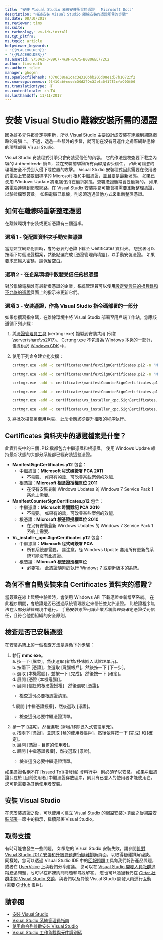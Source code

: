 ```yaml
---
title: "安裝 Visual Studio 離線安裝所需的憑證 | Microsoft Docs"
description: "描述安裝 Visual Studio 離線安裝的憑證所需的步驟"
ms.date: 08/30/2017
ms.reviewer: tims
ms.suite: 
ms.technology: vs-ide-install
ms.tgt_pltfrm: 
ms.topic: article
helpviewer_keywords:
- '{{PLACEHOLDER}}'
- '{{PLACEHOLDER}}'
ms.assetid: 9750A3F3-89C7-4A8F-BA75-B0B06BD772C2
author: timsneath
ms.author: tglee
manager: ghogen
ms.openlocfilehash: 4370638ae1cac3e310bbb206d08e1d57b10722f2
ms.sourcegitcommit: 26419ab0cccdc30d279c32d6a841758cfa903806
ms.translationtype: HT
ms.contentlocale: zh-TW
ms.lasthandoff: 11/11/2017
---
```

# <a name="install-certificates-required-for-visual-studio-offline-installation"></a>安裝 Visual Studio 離線安裝所需的憑證

因為許多元件都會定期更新，所以 Visual Studio 主要設計成安裝在連線到網際網路的電腦上。 不過，透過一些額外的步驟，就可能在沒有可運作之網際網路連線的環境部署 Visual Studio。

Visual Studio 安裝程式引擎只會安裝受信任的內容。 它的作法是檢查要下載之內容的 Authenticode 簽章，並在安裝前驗證所有內容是否受信任。 如此可讓您的環境安全不受到入侵下載位置的攻擊。 Visual Studio 安裝程式因此需要在使用者的電腦上安裝數個標準的 Microsoft 根和中繼憑證，並且要是最新狀態。 如果已使用 Windows Update 將電腦保持在最新狀態，簽署憑證通常會是最新的。 如果將電腦連線到網際網路，在 Visual Studio 安裝期間可能會視需要重新整理憑證，以驗證檔案簽章。 如果電腦已離線，則必須透過其他方式來重新整理憑證。

## <a name="how-to-refresh-certificates-when-offline"></a>如何在離線時重新整理憑證

在離線環境中安裝或更新憑證有三個選項。

### <a name="option-1---manually-install-certificates-from-a-layout-folder"></a>選項 1 - 從配置資料夾手動安裝憑證

當您建立網路配置時，會將必要的憑證下載至 Certificates 資料夾。 您接著可以按兩下每個憑證檔案，然後點選完成 [憑證管理員精靈]，以手動安裝憑證。 如果要求您輸入密碼，請保留空白。

### <a name="option-2---distribute-trusted-root-certificates-in-an-enterprise-environment"></a>選項 2 - 在企業環境中散發受信任的根憑證

對於離線電腦沒有最新根憑證的企業，系統管理員可以使用[設定受信任的根目錄和不允許的憑證](https://technet.microsoft.com/library/dn265983.aspx)頁面上的指示來更新它們。

### <a name="option-3---install-certificates-as-part-of-a-scripted-deployment-of-visual-studio"></a>選項 3 - 安裝憑證，作為 Visual Studio 指令碼部署的一部分

如果您撰寫指令碼，在離線環境中將 Visual Studio 部署至用戶端工作站，您應該遵循下列步驟：

1. 將[憑證管理員工具](https://msdn.microsoft.com/library/e78byta0.aspx) (certmgr.exe) 複製到安裝共用 (例如 \\server\share\vs2017)。 Certmgr.exe 不包含為 Windows 本身的一部分，但提供於 [Windows SDK](https://developer.microsoft.com/windows/downloads/windows-10-sdk) 中。

2. 使用下列命令建立批次檔：

   ```cmd
   certmgr.exe -add -c certificates\manifestSignCertificates.p12 -n "Microsoft Code Signing PCA 2011" -s -r LocalMachine CA

   certmgr.exe -add -c certificates\manifestSignCertificates.p12 -n "Microsoft Root Certificate Authority" -s -r LocalMachine root

   certmgr.exe -add -c certificates\manifestCounterSignCertificates.p12 -n "Microsoft Time-Stamp PCA 2010" -s -r LocalMachine CA

   certmgr.exe -add -c certificates\manifestCounterSignCertificates.p12 -n "Microsoft Root Certificate Authority" -s -r LocalMachine root

   certmgr.exe -add -c certificates\vs_installer_opc.SignCertificates.p12 -n "Microsoft Code Signing PCA" -s -r LocalMachine CA

   certmgr.exe -add -c certificates\vs_installer_opc.SignCertificates.p12 -n "Microsoft Root Certificate Authority" -s -r LocalMachine root
   ```

3. 將批次檔部署至用戶端。 此命令應該從提升權限的程序執行。

## <a name="what-are-the-certificates-files-in-the-certificates-folder"></a>Certificates 資料夾中的憑證檔案是什麼？

此資料夾中的三個 .P12 檔都包含中繼憑證和根憑證。 使用 Windows Update 維持最新狀態的大部分系統都已經安裝這些憑證。

* **ManifestSignCertificates.p12** 包含：
    * 中繼憑證：**Microsoft 程式碼簽署 PCA 2011**
        * 不需要。 如果有的話，可改善某些案例的效能。
    * 根憑證：**Microsoft 根憑證授權單位 2011**
        * 在沒有安裝最新 Windows Updates 的 Windows 7 Service Pack 1 系統上需要。
* **ManifestCounterSignCertificates.p12** 包含：
    * 中繼憑證：**Microsoft 時間戳記 PCA 2010**
        * 不需要。 如果有的話，可改善某些案例的效能。
    * 根憑證：**Microsoft 根憑證授權單位 2010**
        * 在沒有安裝最新 Windows Updates 的 Windows 7 Service Pack 1 系統上需要。
* **Vs_installer_opc.SignCertificates.p12** 包含：
    * 中繼憑證：**Microsoft 程式碼簽署 PCA**
        * 所有系統都需要。 請注意，從 Windows Update 套用所有更新的系統可能沒有此憑證。
    * 根憑證：**Microsoft 根憑證授權單位**
        * 必要項。 此憑證隨附於執行 Windows 7 或更新版本的系統。

## <a name="why-are-the-certificates-from-the-certificates-folder-not-installed-automatically"></a>為何不會自動安裝來自 Certificates 資料夾的憑證？

當簽章在線上環境中驗證時，會使用 Windows API 下載憑證並新增至系統。 在此程序期間，會驗證是否已透過系統管理設定來信任並允許憑證。 此驗證程序無法在大部分離線環境中進行。 手動安裝憑證可讓企業系統管理員確定憑證受到信任，且符合他們組織的安全原則。

## <a name="checking-if-certificates-are-already-installed"></a>檢查是否已安裝憑證

在安裝系統上的一個檢查方法是遵循下列步驟：
1. 執行 **mmc.exe**。<br/>
  a. 按一下 [檔案]，然後選取 [新增/移除嵌入式管理單元]。<br/>
  b. 按兩下 [憑證]，並選取 [電腦帳戶]，然後按一下 [下一步]。<br/>
  c.  選取 [本機電腦]，並按一下 [完成]，然後按一下 [確定]。<br/>
  d. 展開 [憑證 (本機電腦)]。<br/>
  e. 展開 [信任的根憑證授權]，然後選取 [憑證]。<br/>
    * 檢查這份必要根憑證清單。<br/>

   f. 展開 [中繼憑證授權]，然後選取 [憑證]。<br/>
    * 檢查這份必要中繼憑證清單。<br/>

2. 按一下 [檔案]，然後選取 [新增/移除嵌入式管理單元]。<br/>
  a. 按兩下 [憑證]，並選取 [我的使用者帳戶]，然後依序按一下 [完成] 和 [確定]。<br/>
  b. 展開 [憑證 - 目前的使用者]。<br/>
  c.  展開 [中繼憑證授權]，然後選取 [憑證]。<br/>
    * 檢查這份必要中繼憑證清單。<br/>

如果憑證名稱不在 [Issued To]\(核發給) 資料行中，則必須予以安裝。  如果中繼憑證只位於 [目前使用者] 中繼憑證存放區中，則只有已登入的使用者才能使用它。 您可能需要為其他使用者安裝。

## <a name="install-visual-studio"></a>安裝 Visual Studio

在您安裝憑證之後，可以使用＜建立 Visual Studio 的網路安裝＞頁面之[從網路安裝部署](create-a-network-installation-of-visual-studio.md#deploying-from-a-network-installation)一節中的指示，繼續部署 Visual Studio。

## <a name="get-support"></a>取得支援
有時可能會發生一些問題。 如果您的 Visual Studio 安裝失敗，請參閱[針對 Visual Studio 2017 安裝和升級問題進行疑難排解](troubleshooting-installation-issues.md)頁面，以取得疑難排解祕訣。 同樣地，您可以透過 Visual Studio IDE 中的[回報問題](../ide/how-to-report-a-problem-with-visual-studio-2017.md)工具向我們報告產品問題，或者在 [UserVoice](https://visualstudio.uservoice.com/forums/121579) 上與我們分享建議。 您可以在 [Visual Studio 開發人員社群](https://developercommunity.visualstudio.com/)追蹤產品問題，也可以在那裡詢問問題和尋找解答。 您也可以透過我們在 [Gitter 社群中的 Visual Studio 交談](https://gitter.im/Microsoft/VisualStudio)，與我們以及其他 Visual Studio 開發人員進行互動 (需要 [GitHub](https://github.com/) 帳戶)。

## <a name="see-also"></a>請參閱
* [安裝 Visual Studio](install-visual-studio.md)
* [Visual Studio 系統管理員指南](visual-studio-administrator-guide.md)
* [使用命令列參數安裝 Visual Studio](use-command-line-parameters-to-install-visual-studio.md)
* [Visual Studio 工作負載與元件識別碼](workload-and-component-ids.md)

